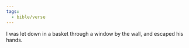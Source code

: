 ```yaml
---
tags:
  - bible/verse
---
```

I was let down in a basket through a window by the wall, and escaped his hands.